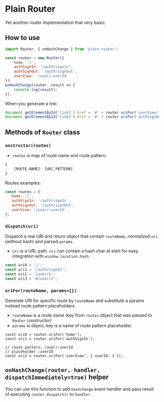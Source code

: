 # Plain Router

Yet another router implementation that very basic.

## How to use

```js
import Router, { onHashChange } from 'plain-router';

const router = new Router({
    home: '/',
    authSignIn: '/auth/signIn',
    authSignOut: '/auth/signOut',
    userView: '/user/:userId'
});
onHashChange(router, result => {
    console.log(result);
});
```


When you generate a link:
```js
document.getElementById('link1').href = '#' + router.uriFor('userView', { userId: 1 });
document.getElementById('link2').href = '#' + router.uriFor('authSignOut');
```

## Methods of `Router` class
 
### `onstructor(routes)`

* `routes` is map of route name and route pattern:
```js
{
    [ROUTE_NAME]: [URI_PATTERN]
}
```
Routes examples:
```js
const routes = {
   home: '/',
   authSignIn: '/auth/signIn',
   authSignOut: '/auth/signOut',
   userView: '/user/:userId'
};
```

### `dispatch(uri)`

Dispatch a real URI and return object that contain `routeName`, normalized `uri`
(without hash) and parsed `params`.

* `uri` is a URL path. `uri` can contain a hash char at start for easy integration
with `window.location.hash`.

```js
const uri0 = '/';
const uri1 = '/auth/signIn';
const uri2 = '/user/1';
const uri3 = '#/user/1';
```

### `uriFor(routeName, params={})`

Generate URI for specific route by `routeName` and substitute a params instead route pattern placeholders.

* `routeName` is a route name (key from `routes` object that was passed to `Router` constructor)
* `params` is object, key is a name of route pattern placeholder

```
const uri0 = router.uriFor('home');
const uri1 = router.uriFor('authSignIn');

// route pattern: /user/:userId
// placeholder :userId
const uri2 = router.uriFor('userView', { userId: 1 });
```

## `onHashChange(router, handler, dispatchImmediately=true)` helper

You can use this function to add `hashchange` event handler and pass result of
executing `router.dispatch()` to `handler`.

